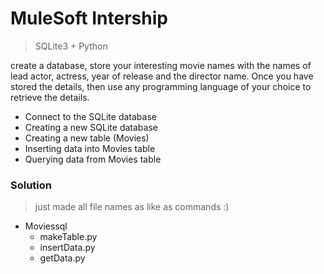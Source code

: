 # MuleSoft Intership
> SQLite3 + Python

create a database, store your interesting movie names with the names of lead actor, actress, year of release and the director name. Once you have stored the details, then use any programming language of your choice to retrieve the details.

- Connect to the SQLite database
- Creating a new SQLite database
- Creating a new table (Movies)
- Inserting data into Movies table
- Querying data from Movies table

### Solution

> just made all file names as like as commands :)
- Moviessql
    - makeTable.py
    - insertData.py
    - getData.py